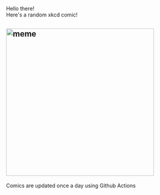 Hello there! <br>Here's a random xkcd comic!<br>
## <img src="https://imgs.xkcd.com/comics/infrastructures.png" alt="meme" width="400"/><br>
Comics are updated once a day using Github Actions